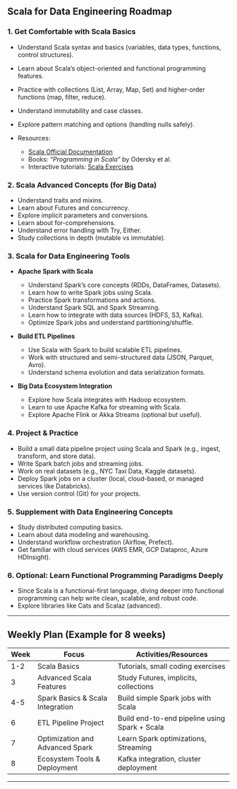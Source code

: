 ## Scala for Data Engineering Roadmap

### 1. **Get Comfortable with Scala Basics**

* Understand Scala syntax and basics (variables, data types, functions, control structures).
* Learn about Scala’s object-oriented and functional programming features.
* Practice with collections (List, Array, Map, Set) and higher-order functions (map, filter, reduce).
* Understand immutability and case classes.
* Explore pattern matching and options (handling nulls safely).
* Resources:

  * [Scala Official Documentation](https://docs.scala-lang.org/)
  * Books: *“Programming in Scala”* by Odersky et al.
  * Interactive tutorials: [Scala Exercises](https://www.scala-exercises.org/)

### 2. **Scala Advanced Concepts (for Big Data)**

* Understand traits and mixins.
* Learn about Futures and concurrency.
* Explore implicit parameters and conversions.
* Learn about for-comprehensions.
* Understand error handling with Try, Either.
* Study collections in depth (mutable vs immutable).

### 3. **Scala for Data Engineering Tools**

* **Apache Spark with Scala**

  * Understand Spark’s core concepts (RDDs, DataFrames, Datasets).
  * Learn how to write Spark jobs using Scala.
  * Practice Spark transformations and actions.
  * Understand Spark SQL and Spark Streaming.
  * Learn how to integrate with data sources (HDFS, S3, Kafka).
  * Optimize Spark jobs and understand partitioning/shuffle.

* **Build ETL Pipelines**

  * Use Scala with Spark to build scalable ETL pipelines.
  * Work with structured and semi-structured data (JSON, Parquet, Avro).
  * Understand schema evolution and data serialization formats.

* **Big Data Ecosystem Integration**

  * Explore how Scala integrates with Hadoop ecosystem.
  * Learn to use Apache Kafka for streaming with Scala.
  * Explore Apache Flink or Akka Streams (optional but useful).

### 4. **Project & Practice**

* Build a small data pipeline project using Scala and Spark (e.g., ingest, transform, and store data).
* Write Spark batch jobs and streaming jobs.
* Work on real datasets (e.g., NYC Taxi Data, Kaggle datasets).
* Deploy Spark jobs on a cluster (local, cloud-based, or managed services like Databricks).
* Use version control (Git) for your projects.

### 5. **Supplement with Data Engineering Concepts**

* Study distributed computing basics.
* Learn about data modeling and warehousing.
* Understand workflow orchestration (Airflow, Prefect).
* Get familiar with cloud services (AWS EMR, GCP Dataproc, Azure HDInsight).

### 6. **Optional: Learn Functional Programming Paradigms Deeply**

* Since Scala is a functional-first language, diving deeper into functional programming can help write clean, scalable, and robust code.
* Explore libraries like Cats and Scalaz (advanced).

---

## Weekly Plan (Example for 8 weeks)

| Week | Focus                            | Activities/Resources                          |
| ---- | -------------------------------- | --------------------------------------------- |
| 1-2  | Scala Basics                     | Tutorials, small coding exercises             |
| 3    | Advanced Scala Features          | Study Futures, implicits, collections         |
| 4-5  | Spark Basics & Scala Integration | Build simple Spark jobs with Scala            |
| 6    | ETL Pipeline Project             | Build end-to-end pipeline using Spark + Scala |
| 7    | Optimization and Advanced Spark  | Learn Spark optimizations, Streaming          |
| 8    | Ecosystem Tools & Deployment     | Kafka integration, cluster deployment         |

---

